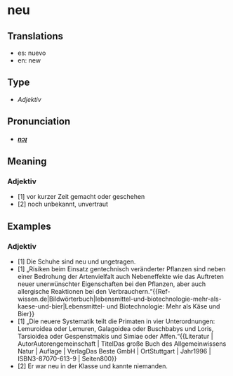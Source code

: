 # neu
## Translations
- es: nuevo
- en: new
## Type
- _Adjektiv_
## Pronunciation
- **_[nɔɪ̯](https://commons.wikimedia.org/wiki/File:De-neu.ogg)_**
## Meaning
### Adjektiv
- [1] vor kurzer Zeit gemacht oder geschehen
- [2] noch unbekannt, unvertraut
## Examples
### Adjektiv
- [1] Die Schuhe sind neu und ungetragen.
- [1] „Risiken beim Einsatz gentechnisch veränderter Pflanzen sind neben einer Bedrohung der Artenvielfalt auch Nebeneffekte wie das Auftreten neuer unerwünschter Eigenschaften bei den Pflanzen, aber auch allergische Reaktionen bei den Verbrauchern.“<ref>{{Ref-wissen.de|Bildwörterbuch|lebensmittel-und-biotechnologie-mehr-als-kaese-und-bier|Lebensmittel- und Biotechnologie: Mehr als Käse und Bier}}</ref>
- [1] „Die neuere Systematik teilt die Primaten in vier Unterordnungen: Lemuroidea oder Lemuren, Galagoidea oder Buschbabys und Loris, Tarsioidea oder Gespenstmakis und Simiae oder Affen.“<ref>{{Literatur | AutorAutorengemeinschaft | TitelDas große Buch des Allgemeinwissens Natur | Auflage | VerlagDas Beste GmbH | OrtStuttgart | Jahr1996 | ISBN3-87070-613-9 | Seiten800}}</ref>
- [2] Er war neu in der Klasse und kannte niemanden.
